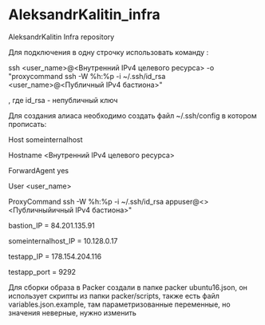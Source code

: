 # AleksandrKalitin_infra
AleksandrKalitin Infra repository

Для подключения в одну строчку использовать команду :

ssh <user_name>@<Внутренний IPv4 целевого ресурса> -o "proxycommand ssh -W %h:%p -i ~/.ssh/id_rsa <user_name>@<Публичный IPv4 бастиона>"

, где id_rsa - непубличный ключ

Для создания алиаса необходимо создать файл ~/.ssh/config в котором прописать:

Host someinternalhost

  Hostname <Внутренний IPv4 целевого ресурса>

  ForwardAgent yes

  User <user_name>

  ProxyCommand ssh -W %h:%p -i ~/.ssh/id_rsa appuser@<><Публичныйичный IPv4 бастиона>"

bastion_IP = 84.201.135.91

someinternalhost_IP = 10.128.0.17

testapp_IP = 178.154.204.116

testapp_port = 9292

Для сборки образа в Packer создали в папке packer ubuntu16.json, он использует скрипты из папки packer/scripts, также есть файл variables.json.example, там параметризованные переменные, но значения неверные, нужно изменить
